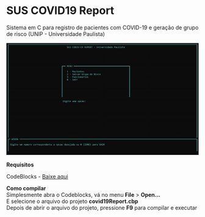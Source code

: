 # SUS COVID19 Report
 Sistema em C para registro de pacientes com COVID-19 e geração de grupo de risco (UNIP - Universidade Paulista)  

![](img/screenshot.jpg)  


 **Requisitos**  

 CodeBlocks - [Baixe aqui](http://sourceforge.net/projects/codeblocks/files/Binaries/20.03/Windows/codeblocks-20.03mingw-setup.exe)  


**Como compilar**  
Simplesmente abra o Codeblocks, vá no menu **File** > **Open...**  
E selecione o arquivo do projeto **covid19Report.cbp**  
Depois de abrir o arquivo do projeto, pressione **F9** para compilar e executar   